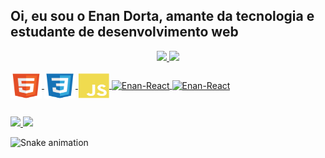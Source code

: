  ## Oi, eu sou o Enan Dorta, amante da tecnologia e estudante de desenvolvimento web
 

<div align="center">
  <a href="https://github.com/enandorta">
  <img height="150em" src="https://github-readme-stats.vercel.app/api?username=enandorta&show_icons=true&theme=midnight-purple&include_all_commits=true&count_private=true"/>
  <img height="150em" src="https://github-readme-stats.vercel.app/api/top-langs/?username=enandorta&layout=compact&langs_count=7&theme=midnight-purple"/>
</div>
  
<div style="display: inline_block"><br>
   <img align="center" alt="Enan-HTML" height="40" width="50" src="https://raw.githubusercontent.com/devicons/devicon/master/icons/html5/html5-original.svg">
   <img align="center" alt="Enan-CSS" height="40" width="50" src="https://raw.githubusercontent.com/devicons/devicon/master/icons/css3/css3-original.svg">
   <img align="center" alt="Enan-Js" height="40" width="50" src="https://raw.githubusercontent.com/devicons/devicon/master/icons/javascript/javascript-plain.svg">
   <img align="center" alt="Enan-React" height="40" width="50" src="https://cdn.jsdelivr.net/gh/devicons/devicon/icons/react/react-original-wordmark.svg" />
   <img align="center" alt="Enan-React" height="40" width="50" src="https://cdn.jsdelivr.net/gh/devicons/devicon/icons/sass/sass-original.svg" />
<div>  
  
 ##
  
 <div>
   <a href="https://www.linkedin.com/in/enan-dorta-590b8b196/" target="_blank"><img src="https://img.shields.io/badge/-LinkedIn-%230077B5?style=for-the-badge&logo=linkedin&logoColor=white"</a>
  <a href="mailto:junior.goncalves01@hotmail.com" target="_blank"><img src = "https://img.shields.io/badge/Gmail-D14836?style=for-the-badge&logo=gmail&logoColor=white"></a>
    
  ![Snake animation](https://github.com/enandorta/enandorta/blob/output/github-contribution-grid-snake.svg)  
 </div>  
